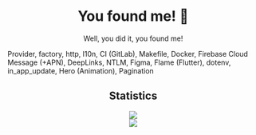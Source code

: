 
<h1 align="center">You found me! 👋</h1>


<p align="center">Well, you did it, you found me! </p>


<p align="center">
 
 <!--img src="https://badges.pufler.dev/visits/MrJohnDev/MrJohnDev"/> 
 <a href="https://github.com/MrJohnDev?tab=repositories">
   <img src="https://badges.pufler.dev/repos/MrJohnDev"/>
</a-->

 

Provider, factory, http, l10n, CI (GitLab), Makefile, Docker, Firebase Cloud Message (+APN), DeepLinks, NTLM, Figma, Flame (Flutter), dotenv, in_app_update, Hero (Animation), Pagination
 
 

</p>

<h2 align="center">Statistics</h2> 
<p align="center">
<a href="https://github.com/MrJohnDev/MrJohnDev">
  <img align="center" src="https://github-readme-stats-eight-dun.vercel.app/api?username=MrJohnDev&count_private=true&show_icons=true&theme=default&random=6" />
</a>
<br />
<a href="https://github.com/MrJohnDev/MrJohnDev">
  <img align="center" src="https://github-readme-stats-eight-dun.vercel.app/api/top-langs/?username=MrJohnDev&layout=compact&theme=default&langs_count=8&count_private=true&random=6" />
</a>
</p>
<br />
<br />
<br /> 
